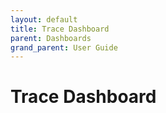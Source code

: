 ```yaml
---
layout: default
title: Trace Dashboard
parent: Dashboards
grand_parent: User Guide
---
```


# Trace Dashboard